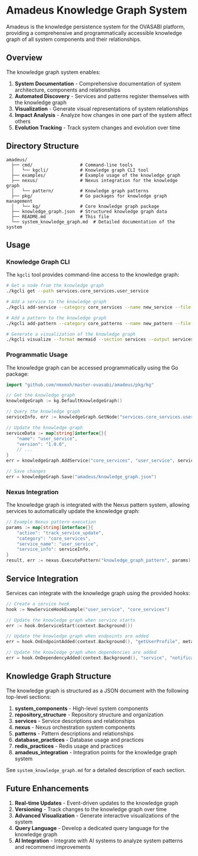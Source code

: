 # Amadeus Knowledge Graph System

Amadeus is the knowledge persistence system for the OVASABI platform, providing a comprehensive and
programmatically accessible knowledge graph of all system components and their relationships.

## Overview

The knowledge graph system enables:

1. **System Documentation** - Comprehensive documentation of system architecture, components and
   relationships
2. **Automated Discovery** - Services and patterns register themselves with the knowledge graph
3. **Visualization** - Generate visual representations of system relationships
4. **Impact Analysis** - Analyze how changes in one part of the system affect others
5. **Evolution Tracking** - Track system changes and evolution over time

## Directory Structure

```
amadeus/
  ├── cmd/                  # Command-line tools
  │   └── kgcli/            # Knowledge graph CLI tool
  ├── examples/             # Example usage of the knowledge graph
  ├── nexus/                # Nexus integration for the knowledge graph
  │   └── pattern/          # Knowledge graph patterns
  ├── pkg/                  # Go packages for knowledge graph management
  │   └── kg/               # Core knowledge graph package
  ├── knowledge_graph.json  # Structured knowledge graph data
  ├── README.md             # This file
  └── system_knowledge_graph.md  # Detailed documentation of the system
```

## Usage

### Knowledge Graph CLI

The `kgcli` tool provides command-line access to the knowledge graph:

```bash
# Get a node from the knowledge graph
./kgcli get --path services.core_services.user_service

# Add a service to the knowledge graph
./kgcli add-service --category core_services --name new_service --file service_info.json

# Add a pattern to the knowledge graph
./kgcli add-pattern --category core_patterns --name new_pattern --file pattern_info.json

# Generate a visualization of the knowledge graph
./kgcli visualize --format mermaid --section services --output services.mmd
```

### Programmatic Usage

The knowledge graph can be accessed programmatically using the Go package:

```go
import "github.com/nmxmxh/master-ovasabi/amadeus/pkg/kg"

// Get the knowledge graph
knowledgeGraph := kg.DefaultKnowledgeGraph()

// Query the knowledge graph
serviceInfo, err := knowledgeGraph.GetNode("services.core_services.user_service")

// Update the knowledge graph
serviceData := map[string]interface{}{
    "name": "user_service",
    "version": "1.0.0",
    // ...
}
err = knowledgeGraph.AddService("core_services", "user_service", serviceData)

// Save changes
err = knowledgeGraph.Save("amadeus/knowledge_graph.json")
```

### Nexus Integration

The knowledge graph is integrated with the Nexus pattern system, allowing services to automatically
update the knowledge graph:

```go
// Example Nexus pattern execution
params := map[string]interface{}{
    "action": "track_service_update",
    "category": "core_services",
    "service_name": "user_service",
    "service_info": serviceInfo,
}
result, err := nexus.ExecutePattern("knowledge_graph_pattern", params)
```

## Service Integration

Services can integrate with the knowledge graph using the provided hooks:

```go
// Create a service hook
hook := NewServiceHookExample("user_service", "core_services")

// Update the knowledge graph when service starts
err := hook.OnServiceStart(context.Background())

// Update the knowledge graph when endpoints are added
err = hook.OnEndpointAdded(context.Background(), "getUserProfile", metadata)

// Update the knowledge graph when dependencies are added
err = hook.OnDependencyAdded(context.Background(), "service", "notification_service")
```

## Knowledge Graph Structure

The knowledge graph is structured as a JSON document with the following top-level sections:

1. **system_components** - High-level system components
2. **repository_structure** - Repository structure and organization
3. **services** - Service descriptions and relationships
4. **nexus** - Nexus orchestration system components
5. **patterns** - Pattern descriptions and relationships
6. **database_practices** - Database usage and practices
7. **redis_practices** - Redis usage and practices
8. **amadeus_integration** - Integration points for the knowledge graph system

See `system_knowledge_graph.md` for a detailed description of each section.

## Future Enhancements

1. **Real-time Updates** - Event-driven updates to the knowledge graph
2. **Versioning** - Track changes to the knowledge graph over time
3. **Advanced Visualization** - Generate interactive visualizations of the system
4. **Query Language** - Develop a dedicated query language for the knowledge graph
5. **AI Integration** - Integrate with AI systems to analyze system patterns and recommend
   improvements
